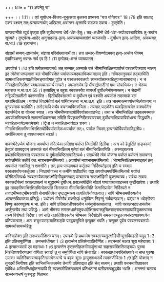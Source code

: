 +++
title = "11 अयनेषु च"

+++
।। 1.11।। एवं सुयोधन-विजय-बुभुत्सया कृतस्य प्रश्नस्य "यत्र योगेश्वरः" 18।78
इति साक्षाद् उत्तरं वक्ष्यन् तत्-प्रत्यायनार्थम् अखिलम् अवान्तर-वृत्तमपि सञ्जय
उवाच - दृष्ट्वेति। 

पाण्डवानीकं व्यूढं दृष्ट्वा इति सुयोधनस्य
धैर्य-भ्रंश-हेतुः। तद्-अधीनो धैर्य-भ्रंश-रूपोऽवस्थाविशेषः तु-शब्देन सूच्यते।
दृष्ट्वेत्य्-आदेर् अनुनादयन्न्-इत्य्-अन्तस्याव्यक्तांशं व्यञ्जयति - दुर्योधन
इत्य्-आदिना, अकथयत् रा.भा.1।19 इत्यन्तेन। 

संज्ञार्थं सम्यग्-ज्ञानार्थम्, संज्ञया परिसंख्यानार्थं वा। तत्र अन्तर्-विषण्णोऽभवत्
इत्य्-अन्तेन भीष्मम् एवाभिरक्षन्तु भवन्तः सर्व एव हि 1।11 इत्येतद्-अन्तं
व्याख्यातम्। 

अपर्याप्तं 1।10 इति श्लोकस्यायमर्थः तत् तस्मात् अस्माकं बलं
भीष्माभिरक्षितमपर्याप्तं परबलविजयाय नालम् इदं त्वेतेषां पाण्डवानां बलं
भीमाभिरक्षितं पर्याप्तमस्मद्बलविजयायालम् इति। नन्विदमनुपपन्नं तद्बलमिति
सामानाधिकरण्यप्रतीतिभङ्गायोगात् पूर्वत्र च परबलस्वबलयोः
सामर्थ्यासामर्थ्यहेतूपन्यासाभावात्। न च भीष्मद्रोणादिरक्षितं
स्वबलमयमसमर्थं मन्यते। प्रबलानामेव हि भीष्मद्रोणादीनां वधः सोपाधिकः। न
भेतव्यं महाराज म.भा.उ.प.55।1 इत्यादिषु च बहुशः स्वबलस्यैव सामर्थ्यं
दुर्योधनेनोपन्यस्तम्। न चेदानीं तद्विपरीतप्रतीतौ कारणमस्ति।
द्वितीयदिवसारम्भे च दुर्योधन एवं वक्ष्यति अपर्याप्तं तदस्माकं बलं
पार्थाभिरक्षितम्। पर्याप्तं त्विदमेतेषां बलं पार्थिवसत्तमाः म.भा.उ.प.
इति। तत्र चास्माकमपर्याप्तमित्येवान्वयः न पुनरस्माकं बलमिति। ततोऽत्रापि
तथैव वचनव्यक्तिरुचिता। तस्मात् पाठभेदेन व्यवहितान्वयेन वाक्यभेदेन
पदार्थभेदेन वा योजना स्यात्। तत्र भीमभीष्मशब्दयोर्विपर्यासात्पाठभेदः।
तथा च भीमाभिरक्षितं तद्बलमस्माकं अपर्याप्तमित्यन्वये सामानाधिकरण्यम्
तदिति विप्रकृष्टनिर्देशस्वारस्यम् दुर्योधनाभिप्रायाविरोधश्च सिद्ध्यति।
व्यवहितान्वयेऽप्ययमेवार्थः। द्विधा च व्यवहितान्वयोऽत्र शक्यः।
भीमाभिरक्षितभीष्माभिरक्षितयोर्विपर्यासादेकःअपर्याप्तं तत् ৷৷. पर्याप्तं
त्विदम् इत्यनयोर्विपर्यासाद्द्वितीयः। अर्थौचित्याय तु व्यवधानमात्रं
सह्यते।  
  
वाक्यभेदेऽप्येवं योजना अपर्याप्तं तदित्येका प्रतिज्ञा पर्याप्तं
त्विदमिति द्वितीया। अत्र को हेतुरिति शङ्कायां हेतुपरं वाक्यद्वयम्
अस्माकं बलं भीष्माभिरक्षितम् एतेषां बलं भीमाभिरक्षितमिति। अस्मद्बलस्य
प्रबलाधिष्ठितत्वात् परबलस्य च दुर्बलाधिष्ठितत्वादित्यर्थः। पदार्थभेदे
त्वेवं योजना पर्याप्तं पर्यापनं समापनम् पर्याप्तमिति कर्तरि क्तः
नाशनसमर्थमित्यर्थः। अपर्याप्तं नाशनासमर्थमित्यर्थः।
भीष्माभिरक्षितमस्माद्बलं तत् अपर्याप्तं नाशयितुं न शक्नोति। तत् इत्य
पाण्डवबलं कर्तृतया निर्दिश्यतेइदम् इति च स्वबल परबलपर्यापनकर्तृतया।
निष्ठायोगाच्च न कर्मणि षष्ठीप्राप्तिः यद्वा अपर्याप्तमपरिमितमित्यर्थः
पर्याप्तं परिमितमित्यर्थः स्वबलस्यैकादशाक्षौहिणीयुक्तत्वात् परबलस्य
सप्ताक्षौहिणी युक्तत्वाच्च। सर्वथा तावन्न स्वबलदौर्बल्यं परबलप्राबल्यं च
युद्धारम्भे दुर्योधनः प्रसञ्जयेदिति सोऽयं घण्टापथात्पाटच्चर
कुटीरप्रवेशः। तथाहि इह तावद्भीष्माभिरक्षितमित्येतत्प्रति शिरस्तया
भीमाभिरक्षितमिति केनाभिप्रायेण निर्दिश्यते न तावद्भीष्मवद्भीमस्यापि
सेनापतित्वेन धृष्टद्युम्नस्य तत्पतित्वेनोक्तत्वात्। नापि
भीष्मसमपौरुषत्वेन अत्यन्तविषमतया प्रसिद्धेः। यथोक्तं भीष्मेणैव शक्तोऽहं
धनुषैकेन निहन्तुं सर्वपाण्डवान्। यद्येषां न भवेद्गोप्ता विष्णुः
कारणपूरुषः म.भा. इति। नापि प्रतिबलाधीश्वरत्वेन धर्मसूनोस्तथात्वात्। नापि
परबलभटप्रधानत्वेन अर्जुनस्यैव तथा प्रसिद्धेः। अतो भीमस्य
समस्तधार्तराष्ट्रवधदीक्षितत्वात्तदुचितसाहसबलसहायादियुक्तत्वाच्च तस्य
विशेषतो निर्देशः। एवं सति तत्प्रतिशिरस्त्वेन भीष्मस्य निर्देशोऽपि
समस्तपाण्डुतनयसंरक्षणप्रवणत्वेन प्रतिपन्नत्वात्। अतः शत्रुभयसहायातिशङ्के
पदद्वयसूचिते इत्युक्तं भवति। यत्तूक्तं पूर्वत्र परबलस्वबलयोः
सामर्थ्यासामर्थ्यहेतुः  
  
कश्चिन्नोक्त इति तदप्यसमीक्षितवचनम्। उपक्रमे हि प्रथममेव
स्वबलाच्चतुरक्षौहिणीन्यूनापिमहतीं चमूम् 1।3 इति प्रतिचमूर्वर्णिता।
अनन्तरंधीमता 1।3 इत्यन्तेन प्रतिसेनापतिर्वर्णितः। तदनन्तरं चअत्र शूरा
महेष्वासाः 1।4 इत्यारभ्यसर्व एव महारथाः 1।6 इत्यन्तेन
दृष्टान्तीकृतभीमार्जुनाभ्यां सहासन्नविंशतिसङ्ख्याः पुरुषा
निरतिशयपौरुषतया वर्णिताः स्वपक्षे तु न चमूर्वर्णिता नापि सेनापतिः।
स्वबलप्रधानपरिसंख्याने च सप्त पुरुषा उपात्ताः
व्यतिरिक्तास्त्वाकृतिगणत्वेनअन्ये च बहवः शूराः इत्युक्ताःमदर्थे
त्यक्तजीविताः 1।9 इति चोक्तम् न तुमदर्थे जिगीषवः इति साभिसन्धिकत्वमेव
तेनापि प्रतिपाद्यत इति चेत् सत्यम्। तथापि वचनव्यक्तिप्रकार एवंविधः
अभिसन्धिद्योतनायापि हि त्यक्तजीवितत्ववचनं प्रतिभटानां बलीयस्त्वबुद्ध्यैव
भवति। अनन्तरं चतस्य सञ्जनयन्हर्षं कुरुवृद्धः पितामहः  
  
